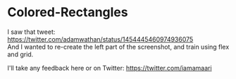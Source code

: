 # Colored-Rectangles

I saw that tweet: https://twitter.com/adamwathan/status/1454445460974936075 <br>
And I wanted to re-create the left part of the screenshot, and train using flex and grid.

I'll take any feedback here or on Twitter: https://twitter.com/iamamaari
